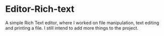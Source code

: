 # Editor-Rich-text
A simple Rich Text editor, where I worked on file manipulation, text editing and printing a file.
I still intend to add more things to the project.
